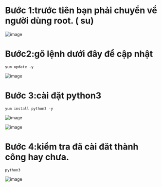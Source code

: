# Bước 1:trước tiên bạn phải chuyển về người dùng root. ( su)
![image](https://user-images.githubusercontent.com/110179869/189791511-975134c3-0374-4c55-b6be-9c0abce69628.png)

# Bước2:gõ lệnh dưới đây để cập nhật

`yum update -y`

![image](https://user-images.githubusercontent.com/110179869/189791572-86627b32-6fa3-411b-839b-f74b6a0bc23c.png)

# Bước 3:cài đặt python3

`yum install python3 -y`

![image](https://user-images.githubusercontent.com/110179869/189791713-bfad384d-af6c-47b3-b611-bd6966c6f897.png)

![image](https://user-images.githubusercontent.com/110179869/189791737-f4c29377-3af5-41e0-8399-7f499198e37f.png)

# Bước 4:kiểm tra đã cài đăt thành công hay chưa.

`python3`

![image](https://user-images.githubusercontent.com/110179869/189792052-c5cdfccc-c3ae-4f07-a5fa-7a7eaf086b7f.png)
